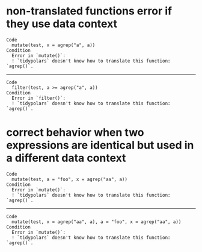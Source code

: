 # non-translated functions error if they use data context

    Code
      mutate(test, x = agrep("a", a))
    Condition
      Error in `mutate()`:
      ! `tidypolars` doesn't know how to translate this function: `agrep()`.

---

    Code
      filter(test, a >= agrep("a", a))
    Condition
      Error in `filter()`:
      ! `tidypolars` doesn't know how to translate this function: `agrep()`.

# correct behavior when two expressions are identical but used in a different data context

    Code
      mutate(test, a = "foo", x = agrep("aa", a))
    Condition
      Error in `mutate()`:
      ! `tidypolars` doesn't know how to translate this function: `agrep()`.

---

    Code
      mutate(test, x = agrep("aa", a), a = "foo", x = agrep("aa", a))
    Condition
      Error in `mutate()`:
      ! `tidypolars` doesn't know how to translate this function: `agrep()`.


